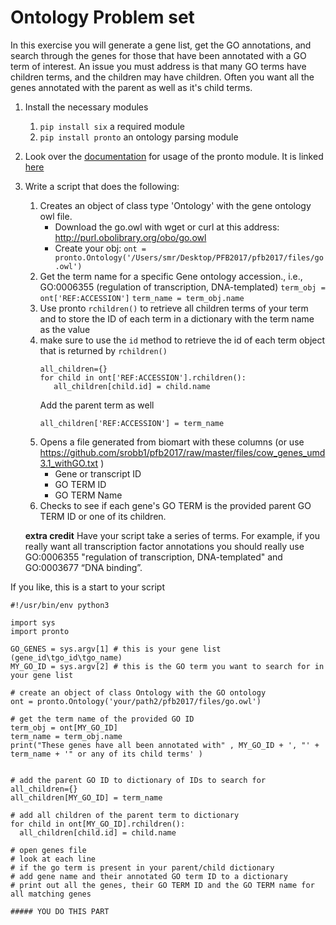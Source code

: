 # Ontology Problem set

In this exercise you will generate a gene list, get the GO annotations, and search through the genes for those that have been annotated with a GO term of interest. An issue you must address is that many GO terms have children terms, and the children may have children. Often you want all the genes annotated with the parent as well as it's child terms.

1. Install the necessary modules
   1. `pip install six` a required module
   2. `pip install pronto` an ontology parsing module
2. Look over the [documentation](https://github.com/althonos/pronto) for usage of the pronto module. It is linked [here](https://github.com/althonos/pronto)
3. Write a script that does the following:
   1. Creates an object of class type 'Ontology' with the gene ontology owl file. 
      - Download the go.owl with wget or curl at this address: <http://purl.obolibrary.org/obo/go.owl>
       -  Create your obj: `ont = pronto.Ontology('/Users/smr/Desktop/PFB2017/pfb2017/files/go.owl')` 
   2. Get the term name for a specific Gene ontology accession., i.e., GO:0006355 (regulation of transcription, DNA-templated)
       `term_obj = ont['REF:ACCESSION']`
       `term_name = term_obj.name`
   3. Use pronto `rchildren()` to retrieve all children terms of your term and to store the ID of each term in a dictionary with the term name as the value
     1. make sure to use the `id` method to retrieve the id of each term object that is returned by `rchildren()`
         ```
         all_children={}
         for child in ont['REF:ACCESSION'].rchildren():
            all_children[child.id] = child.name
         ```
         Add the parent term as well
         ```
         all_children['REF:ACCESSION'] = term_name
         ```
   4. Opens a file generated from biomart with these columns (or use <https://github.com/srobb1/pfb2017/raw/master/files/cow_genes_umd3.1_withGO.txt> )
        - Gene or transcript ID
        - GO TERM ID
        - GO TERM Name
   5. Checks to see if each gene's GO TERM is the provided parent GO TERM ID or one of its children.
   
   
   
   __extra credit__
   Have your script take a series of terms. For example, if you really want all transcription factor annotations you should really use GO:0006355 "regulation of transcription, DNA-templated" and GO:0003677 “DNA binding”.  
   
   
If you like, this is a start to your script   
   
```
#!/usr/bin/env python3

import sys
import pronto

GO_GENES = sys.argv[1] # this is your gene list (gene_id\tgo_id\tgo_name)
MY_GO_ID = sys.argv[2] # this is the GO term you want to search for in your gene list

# create an object of class Ontology with the GO ontology
ont = pronto.Ontology('your/path2/pfb2017/files/go.owl')

# get the term name of the provided GO ID
term_obj = ont[MY_GO_ID]
term_name = term_obj.name
print("These genes have all been annotated with" , MY_GO_ID + ', "' + term_name + '" or any of its child terms' )


# add the parent GO ID to dictionary of IDs to search for
all_children={}
all_children[MY_GO_ID] = term_name

# add all children of the parent term to dictionary
for child in ont[MY_GO_ID].rchildren():
  all_children[child.id] = child.name

# open genes file 
# look at each line
# if the go term is present in your parent/child dictionary
# add gene name and their annotated GO term ID to a dictionary
# print out all the genes, their GO TERM ID and the GO TERM name for all matching genes

##### YOU DO THIS PART 

```
